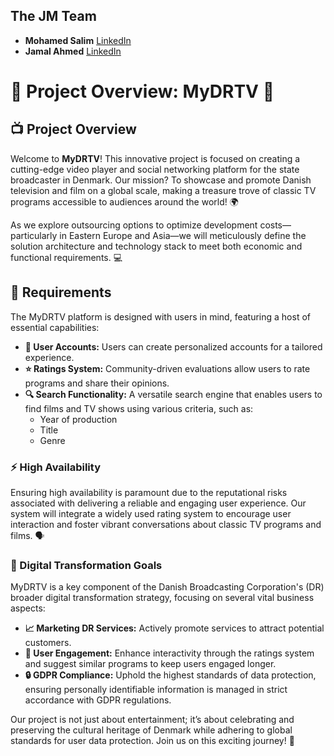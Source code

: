 ## The JM Team

- **Mohamed Salim**  [LinkedIn](https://www.linkedin.com/in/mohamed-salim-467a93235/)
- **Jamal Ahmed**  [LinkedIn](https://www.linkedin.com/in/jamal-ahmed-7b4531169/)

# 🌟 Project Overview: MyDRTV 🌟

## 📺 Project Overview
Welcome to **MyDRTV**! This innovative project is focused on creating a cutting-edge video player and social networking platform for the state broadcaster in Denmark. Our mission? To showcase and promote Danish television and film on a global scale, making a treasure trove of classic TV programs accessible to audiences around the world! 🌍

As we explore outsourcing options to optimize development costs—particularly in Eastern Europe and Asia—we will meticulously define the solution architecture and technology stack to meet both economic and functional requirements. 💻

## 📜 Requirements
The MyDRTV platform is designed with users in mind, featuring a host of essential capabilities:

- **👤 User Accounts:** Users can create personalized accounts for a tailored experience.
- **⭐ Ratings System:** Community-driven evaluations allow users to rate programs and share their opinions.
- **🔍 Search Functionality:** A versatile search engine that enables users to find films and TV shows using various criteria, such as:
  - Year of production
  - Title
  - Genre

### ⚡ High Availability
Ensuring high availability is paramount due to the reputational risks associated with delivering a reliable and engaging user experience. Our system will integrate a widely used rating system to encourage user interaction and foster vibrant conversations about classic TV programs and films. 🗣️

### 🚀 Digital Transformation Goals
MyDRTV is a key component of the Danish Broadcasting Corporation's (DR) broader digital transformation strategy, focusing on several vital business aspects:

- **📈 Marketing DR Services:** Actively promote services to attract potential customers.
- **🤝 User Engagement:** Enhance interactivity through the ratings system and suggest similar programs to keep users engaged longer.
- **🔒 GDPR Compliance:** Uphold the highest standards of data protection, ensuring personally identifiable information is managed in strict accordance with GDPR regulations.

Our project is not just about entertainment; it’s about celebrating and preserving the cultural heritage of Denmark while adhering to global standards for user data protection. Join us on this exciting journey! 🎉
